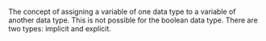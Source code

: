 The concept of assigning a variable of one data type to a variable of
another data type. This is not possible for the boolean data type. There
are two types: implicit and explicit.